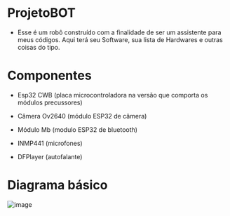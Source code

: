 # ProjetoBOT
- Esse é um robô construído com a finalidade de ser um assistente para meus códigos. Aqui terá seu Software, sua lista de Hardwares e outras coisas do tipo.

# Componentes
- Esp32 CWB (placa microcontroladora na versão que comporta os módulos precussores)
- Câmera Ov2640 (módulo ESP32 de câmera)
- Módulo Mb (modulo ESP32 de bluetooth)

- INMP441 (microfones)
- DFPlayer (autofalante)

# Diagrama básico

![image](https://github.com/user-attachments/assets/412a4004-f038-470a-9887-d06cfdd3c63f)
